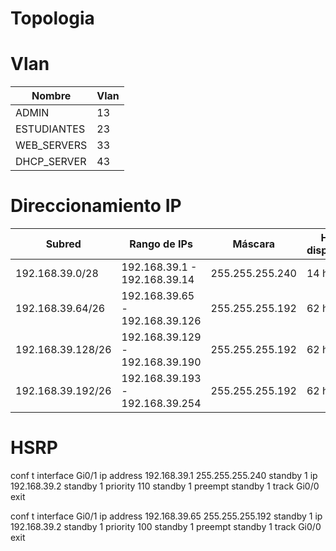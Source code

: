 # Topologia 



# Vlan

Nombre             | Vlan
-------------------|---------------
ADMIN              |  13       
ESTUDIANTES        |  23    
WEB_SERVERS        |  33    
DHCP_SERVER        |  43    

#  Direccionamiento IP

Subred                  | Rango de IPs                        | Máscara          | Hosts disponibles
------------------------|-------------------------------------|------------------|------------------
192.168.39.0/28         | 192.168.39.1 - 192.168.39.14        | 255.255.255.240  | 14 hosts      
192.168.39.64/26        | 192.168.39.65 - 192.168.39.126      | 255.255.255.192  | 62 hosts      
192.168.39.128/26       | 192.168.39.129 - 192.168.39.190     | 255.255.255.192  | 62 hosts      
192.168.39.192/26       | 192.168.39.193 - 192.168.39.254     | 255.255.255.192  | 62 hosts      



# HSRP

conf t
interface Gi0/1
 ip address 192.168.39.1 255.255.255.240
 standby 1 ip 192.168.39.2
 standby 1 priority 110
 standby 1 preempt
 standby 1 track Gi0/0
exit


conf t
interface Gi0/1
 ip address 192.168.39.65 255.255.255.192
 standby 1 ip 192.168.39.2
 standby 1 priority 100
 standby 1 preempt
 standby 1 track Gi0/0
exit